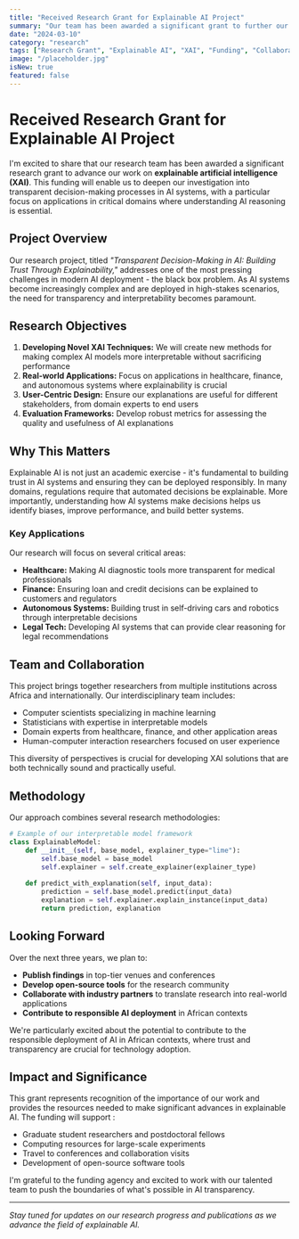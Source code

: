 ```yaml
---
title: "Received Research Grant for Explainable AI Project"
summary: "Our team has been awarded a significant grant to further our research on transparent decision-making in AI systems."
date: "2024-03-10"
category: "research"
tags: ["Research Grant", "Explainable AI", "XAI", "Funding", "Collaboration"]
image: "/placeholder.jpg"
isNew: true
featured: false
---
```


# Received Research Grant for Explainable AI Project

I'm excited to share that our research team has been awarded a significant research grant to advance our work on **explainable artificial intelligence (XAI)**. This funding will enable us to deepen our investigation into transparent decision-making processes in AI systems, with a particular focus on applications in critical domains where understanding AI reasoning is essential.

## Project Overview

Our research project, titled *"Transparent Decision-Making in AI: Building Trust Through Explainability,"* addresses one of the most pressing challenges in modern AI deployment - the black box problem. As AI systems become increasingly complex and are deployed in high-stakes scenarios, the need for transparency and interpretability becomes paramount.

## Research Objectives

1. **Developing Novel XAI Techniques:** We will create new methods for making complex AI models more interpretable without sacrificing performance
2. **Real-world Applications:** Focus on applications in healthcare, finance, and autonomous systems where explainability is crucial
3. **User-Centric Design:** Ensure our explanations are useful for different stakeholders, from domain experts to end users
4. **Evaluation Frameworks:** Develop robust metrics for assessing the quality and usefulness of AI explanations

## Why This Matters

Explainable AI is not just an academic exercise - it's fundamental to building trust in AI systems and ensuring they can be deployed responsibly. In many domains, regulations require that automated decisions be explainable. More importantly, understanding how AI systems make decisions helps us identify biases, improve performance, and build better systems.

### Key Applications

Our research will focus on several critical areas:

- **Healthcare:** Making AI diagnostic tools more transparent for medical professionals
- **Finance:** Ensuring loan and credit decisions can be explained to customers and regulators
- **Autonomous Systems:** Building trust in self-driving cars and robotics through interpretable decisions
- **Legal Tech:** Developing AI systems that can provide clear reasoning for legal recommendations

## Team and Collaboration

This project brings together researchers from multiple institutions across Africa and internationally. Our interdisciplinary team includes:

- Computer scientists specializing in machine learning
- Statisticians with expertise in interpretable models
- Domain experts from healthcare, finance, and other application areas
- Human-computer interaction researchers focused on user experience

This diversity of perspectives is crucial for developing XAI solutions that are both technically sound and practically useful.

## Methodology

Our approach combines several research methodologies:

```python
# Example of our interpretable model framework
class ExplainableModel:
    def __init__(self, base_model, explainer_type="lime"):
        self.base_model = base_model
        self.explainer = self.create_explainer(explainer_type)
    
    def predict_with_explanation(self, input_data):
        prediction = self.base_model.predict(input_data)
        explanation = self.explainer.explain_instance(input_data)
        return prediction, explanation
```

## Looking Forward

Over the next three years, we plan to:

- **Publish findings** in top-tier venues and conferences
- **Develop open-source tools** for the research community
- **Collaborate with industry partners** to translate research into real-world applications
- **Contribute to responsible AI deployment** in African contexts

We're particularly excited about the potential to contribute to the responsible deployment of AI in African contexts, where trust and transparency are crucial for technology adoption.

## Impact and Significance

This grant represents recognition of the importance of our work and provides the resources needed to make significant advances in explainable AI. The funding will support :

- Graduate student researchers and postdoctoral fellows
- Computing resources for large-scale experiments
- Travel to conferences and collaboration visits
- Development of open-source software tools

I'm grateful to the funding agency and excited to work with our talented team to push the boundaries of what's possible in AI transparency.

---

*Stay tuned for updates on our research progress and publications as we advance the field of explainable AI.*
